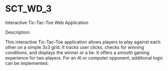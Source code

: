# SCT_WD_3
Interactive Tic-Tac-Toe Web Application

Description:

This interactive Tic-Tac-Toe application allows players to play against each other on a simple 3x3 grid. It tracks user clicks, checks for winning conditions, and displays the winner or a tie. It offers a smooth gaming experience for two players. For an AI or computer opponent, additional logic can be implemented.
